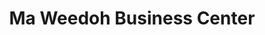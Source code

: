 ---
title: "Ma Weedoh Business Center"
url: /zwedru/ma-weedoh-business-center/
shop: Lebensmittel
---